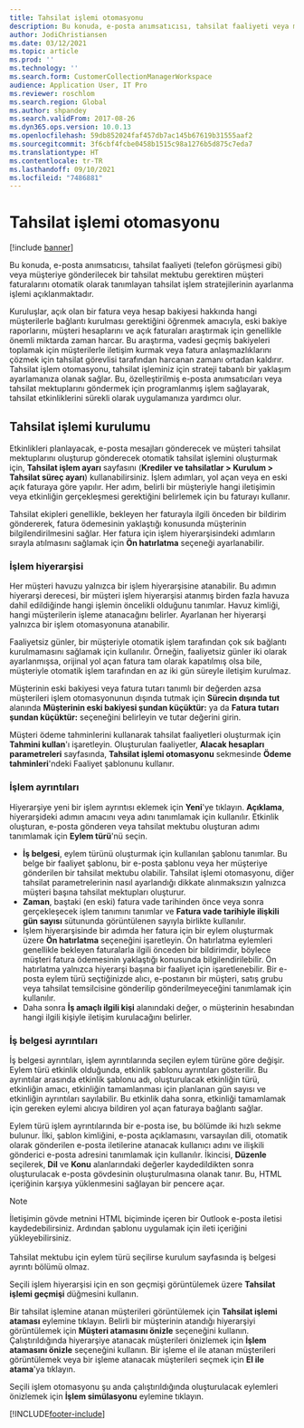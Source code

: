 ```yaml
---
title: Tahsilat işlemi otomasyonu
description: Bu konuda, e-posta anımsatıcısı, tahsilat faaliyeti veya müşteriye gönderilecek bir tahsilat mektubu gerektiren müşteri faturalarını otomatik olarak tanımlayan tahsilat işlem stratejilerinin ayarlanma işlemi açıklanmaktadır.
author: JodiChristiansen
ms.date: 03/12/2021
ms.topic: article
ms.prod: ''
ms.technology: ''
ms.search.form: CustomerCollectionManagerWorkspace
audience: Application User, IT Pro
ms.reviewer: roschlom
ms.search.region: Global
ms.author: shpandey
ms.search.validFrom: 2017-08-26
ms.dyn365.ops.version: 10.0.13
ms.openlocfilehash: 59db852024faf457db7ac145b67619b31555aaf2
ms.sourcegitcommit: 3f6cbf4fcbe0458b1515c98a1276b5d875c7eda7
ms.translationtype: HT
ms.contentlocale: tr-TR
ms.lasthandoff: 09/10/2021
ms.locfileid: "7486881"
---
```

# <a name="collections-process-automation"></a>Tahsilat işlemi otomasyonu

[!include [banner](../includes/banner.md)]

Bu konuda, e-posta anımsatıcısı, tahsilat faaliyeti (telefon görüşmesi gibi) veya müşteriye gönderilecek bir tahsilat mektubu gerektiren müşteri faturalarını otomatik olarak tanımlayan tahsilat işlem stratejilerinin ayarlanma işlemi açıklanmaktadır. 

Kuruluşlar, açık olan bir fatura veya hesap bakiyesi hakkında hangi müşterilerle bağlantı kurulması gerektiğini öğrenmek amacıyla, eski bakiye raporlarını, müşteri hesaplarını ve açık faturaları araştırmak için genellikle önemli miktarda zaman harcar. Bu araştırma, vadesi geçmiş bakiyeleri toplamak için müşterilerle iletişim kurmak veya fatura anlaşmazlıklarını çözmek için tahsilat görevlisi tarafından harcanan zamanı ortadan kaldırır. Tahsilat işlem otomasyonu, tahsilat işleminiz için strateji tabanlı bir yaklaşım ayarlamanıza olanak sağlar. Bu, özelleştirilmiş e-posta anımsatıcıları veya tahsilat mektuplarını göndermek için programlanmış işlem sağlayarak, tahsilat etkinliklerini sürekli olarak uygulamanıza yardımcı olur. 

## <a name="collections-process-setup"></a>Tahsilat işlemi kurulumu
Etkinlikleri planlayacak, e-posta mesajları gönderecek ve müşteri tahsilat mektuplarını oluşturup gönderecek otomatik tahsilat işlemini oluşturmak için, **Tahsilat işlem ayarı** sayfasını (**Krediler ve tahsilatlar > Kurulum > Tahsilat süreç ayarı**) kullanabilirsiniz. İşlem adımları, yol açan veya en eski açık faturaya göre yapılır. Her adım, belirli bir müşteriyle hangi iletişimin veya etkinliğin gerçekleşmesi gerektiğini belirlemek için bu faturayı kullanır.  

Tahsilat ekipleri genellikle, bekleyen her faturayla ilgili önceden bir bildirim göndererek, fatura ödemesinin yaklaştığı konusunda müşterinin bilgilendirilmesini sağlar. Her fatura için işlem hiyerarşisindeki adımların sırayla atılmasını sağlamak için **Ön hatırlatma** seçeneği ayarlanabilir.

### <a name="process-hierarchy"></a>İşlem hiyerarşisi
Her müşteri havuzu yalnızca bir işlem hiyerarşisine atanabilir. Bu adımın hiyerarşi derecesi, bir müşteri işlem hiyerarşisi atanmış birden fazla havuza dahil edildiğinde hangi işlemin öncelikli olduğunu tanımlar. Havuz kimliği, hangi müşterilerin işleme atanacağını belirler. Ayarlanan her hiyerarşi yalnızca bir işlem otomasyonuna atanabilir.

Faaliyetsiz günler, bir müşteriyle otomatik işlem tarafından çok sık bağlantı kurulmamasını sağlamak için kullanılır. Örneğin, faaliyetsiz günler iki olarak ayarlanmışsa, orijinal yol açan fatura tam olarak kapatılmış olsa bile, müşteriyle otomatik işlem tarafından en az iki gün süreyle iletişim kurulmaz. 

Müşterinin eski bakiyesi veya fatura tutarı tanımlı bir değerden azsa müşterileri işlem otomasyonunun dışında tutmak için **Sürecin dışında tut** alanında **Müşterinin eski bakiyesi şundan küçüktür:** ya da **Fatura tutarı şundan küçüktür:** seçeneğini belirleyin ve tutar değerini girin.

Müşteri ödeme tahminlerini kullanarak tahsilat faaliyetleri oluşturmak için **Tahmini kullan**'ı işaretleyin. Oluşturulan faaliyetler, **Alacak hesapları parametreleri** sayfasında, **Tahsilat işlemi otomasyonu** sekmesinde **Ödeme tahminleri**'ndeki Faaliyet şablonunu kullanır. 

### <a name="process-details"></a>İşlem ayrıntıları
Hiyerarşiye yeni bir işlem ayrıntısı eklemek için **Yeni**'ye tıklayın. **Açıklama**, hiyerarşideki adımın amacını veya adını tanımlamak için kullanılır. Etkinlik oluşturan, e-posta gönderen veya tahsilat mektubu oluşturan adımı tanımlamak için **Eylem türü**'nü seçin. 

- **İş belgesi**, eylem türünü oluşturmak için kullanılan şablonu tanımlar. Bu belge bir faaliyet şablonu, bir e-posta şablonu veya her müşteriye gönderilen bir tahsilat mektubu olabilir. Tahsilat işlemi otomasyonu, diğer tahsilat parametrelerinin nasıl ayarlandığı dikkate alınmaksızın yalnızca müşteri başına tahsilat mektupları oluşturur.
- **Zaman**, baştaki (en eski) fatura vade tarihinden önce veya sonra gerçekleşecek işlem tanımını tanımlar ve **Fatura vade tarihiyle ilişkili gün sayısı** sütununda görüntülenen sayıyla birlikte kullanılır. 
- İşlem hiyerarşisinde bir adımda her fatura için bir eylem oluşturmak üzere **Ön hatırlatma** seçeneğini işaretleyin. Ön hatırlatma eylemleri genellikle bekleyen faturalarla ilgili önceden bir bildirimdir, böylece müşteri fatura ödemesinin yaklaştığı konusunda bilgilendirilebilir. Ön hatırlatma yalnızca hiyerarşi başına bir faaliyet için işaretlenebilir. Bir e-posta eylem türü seçtiğinizde alıcı, e-postanın bir müşteri, satış grubu veya tahsilat temsilcisine gönderilip gönderilmeyeceğini tanımlamak için kullanılır. 
- Daha sonra **İş amaçlı ilgili kişi** alanındaki değer, o müşterinin hesabından hangi ilgili kişiyle iletişim kurulacağını belirler.

### <a name="business-document-details"></a>İş belgesi ayrıntıları
İş belgesi ayrıntıları, işlem ayrıntılarında seçilen eylem türüne göre değişir. Eylem türü etkinlik olduğunda, etkinlik şablonu ayrıntıları gösterilir. Bu ayrıntılar arasında etkinlik şablonu adı, oluşturulacak etkinliğin türü, etkinliğin amacı, etkinliğin tamamlanması için planlanan gün sayısı ve etkinliğin ayrıntıları sayılabilir. Bu etkinlik daha sonra, etkinliği tamamlamak için gereken eylemi alıcıya bildiren yol açan faturaya bağlantı sağlar.

Eylem türü işlem ayrıntılarında bir e-posta ise, bu bölümde iki hızlı sekme bulunur. İlki, şablon kimliğini, e-posta açıklamasını, varsayılan dili, otomatik olarak gönderilen e-posta iletilerine atanacak kullanıcı adını ve ilişkili gönderici e-posta adresini tanımlamak için kullanılır. İkincisi, **Düzenle** seçilerek, **Dil** ve **Konu** alanlarındaki değerler kaydedildikten sonra oluşturulacak e-posta gövdesinin oluşturulmasına olanak tanır. Bu, HTML içeriğinin karşıya yüklenmesini sağlayan bir pencere açar. 

> [!Note]
> İletişimin gövde metnini HTML biçiminde içeren bir Outlook e-posta iletisi kaydedebilirsiniz. Ardından şablonu uygulamak için ileti içeriğini yükleyebilirsiniz. <br> <br> Tahsilat mektubu için eylem türü seçilirse kurulum sayfasında iş belgesi ayrıntı bölümü olmaz.

Seçili işlem hiyerarşisi için en son geçmişi görüntülemek üzere **Tahsilat işlemi geçmişi** düğmesini kullanın. 

Bir tahsilat işlemine atanan müşterileri görüntülemek için **Tahsilat işlemi ataması** eylemine tıklayın. Belirli bir müşterinin atandığı hiyerarşiyi görüntülemek için **Müşteri atamasını önizle** seçeneğini kullanın. Çalıştırıldığında hiyerarşiye atanacak müşterileri önizlemek için **İşlem atamasını önizle** seçeneğini kullanın. Bir işleme el ile atanan müşterileri görüntülemek veya bir işleme atanacak müşterileri seçmek için **El ile atama**'ya tıklayın.

Seçili işlem otomasyonu şu anda çalıştırıldığında oluşturulacak eylemleri önizlemek için **İşlem simülasyonu** eylemine tıklayın. 

[!INCLUDE[footer-include](../../includes/footer-banner.md)]
